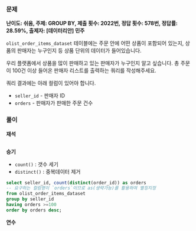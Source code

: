 ### 문제

**난이도: 쉬움, 주제: GROUP BY, 제출 횟수: 2022번, 정답 횟수: 578번, 정답률: 28.59%, 출제자: [데이터리안] 민주**

`olist_order_items_dataset` 테이블에는 주문 안에 어떤 상품이 포함되어 있는지, 상품의 판매자는 누구인지 등 상품 단위의 데이터가 들어있습니다.

우리 플랫폼에서 상품을 많이 판매하고 있는 판매자가 누구인지 알고 싶습니다. 총 주문이 100건 이상 들어온 판매자 리스트를 출력하는 쿼리를 작성해주세요.

쿼리 결과에는 아래 컬럼이 있어야 합니다.

- `seller_id` - 판매자 ID
- `orders` - 판매자가 판매한 주문 건수

### 풀이

**재석**

```sql

```

**승기**
- `count()` : 갯수 세기
- `distinct()` : 중복데이터 제거
```sql
select seller_id, count(distinct(order_id)) as orders
-- 요구하는 컬럼명이 `orders`이므로 as(생략가능)를 활용하여 별칭지정
from olist_order_items_dataset
group by seller_id
having orders >=100
order by orders desc;
```

**연수**

```sql

```